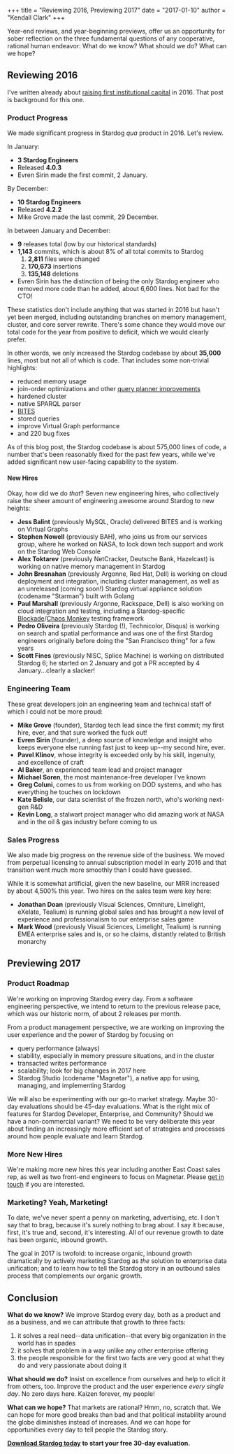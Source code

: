 +++
title = "Reviewing 2016, Previewing 2017"
date = "2017-01-10" 
author = "Kendall Clark"
+++

Year-end reviews, and year-beginning previews, offer us an opportunity for sober
reflection on the three fundamental questions of any cooperative, rational human
endeavor: What do we know? What should we do? What can we hope?<!--more-->

## Reviewing 2016

I've written already
about
[raising first institutional capital](http://blog.stardog.com/stardog-raises-a-seed-round/) in 2016.
That post is background for this one.

### Product Progress

We made significant progress in Stardog *qua* product in 2016. Let's review.

In January:

* **3 Stardog Engineers**
* Released **4.0.3**
* Evren Sirin made the first commit, 2 January.

By December:

* **10 Stardog Engineers**
* Released **4.2.2**
* Mike Grove made the last commit, 29 December.

In between January and December:

* **9** releases total (low by our historical standards)
* **1,143** commits, which is about 8% of all total commits to Stardog
   1. **2,811** files were changed
   1. **170,673** insertions
   1. **135,148** deletions
* Evren Sirin has the distinction of being the only Stardog engineer who removed
  more code than he added, about 6,600 lines. Not bad for the CTO!

These statistics don't include anything that was started in 2016 but hasn't yet
been merged, including outstanding branches on memory management, cluster, and
core server rewrite. There's some chance they would move our total code for the
year from positive to deficit, which we would clearly prefer.

In other words, we only increased the Stardog codebase by about **35,000**
lines, most but not all of which is code. That includes some non-trivial
highlights:

* reduced memory usage
* join-order optimizations and
   other
   [query planner improvements](http://blog.stardog.com/how-to-read-stardog-query-plans/)
* hardened cluster 
* native SPARQL parser
* [BITES](http://docs.stardog.com/#_unstructured_data)
* stored queries
* improve Virtual Graph performance
* and 220 bug fixes

As of this blog post, the Stardog codebase is about 575,000 lines of code, a
number that's been reasonably fixed for the past few years, while we've added
significant new user-facing capability to the system.

#### New Hires

Okay, how did we do *that*? Seven new engineering hires, who collectively raise
the sheer amount of engineering awesome around Stardog to new heights:

* **Jess Balint** (previously MySQL, Oracle) delivered BITES and is working on
  Virtual Graphs
* **Stephen Nowell** (previously BAH), who joins us from our services group, where
  he worked on NASA, to lock down tech support and work on the Stardog Web
  Console
* **Alex Toktarev** (previously NetCracker, Deutsche Bank, Hazelcast) is working
  on native memory management in Stardog
* **John Bresnahan** (previously Argonne, Red Hat, Dell) is working on cloud
  deployment and integration, including cluster management, as well as an
  unreleased (coming soon!) Stardog virtual appliance solution (codename
  "Starman") built with Golang
* **Paul Marshall** (previously Argonne, Rackspace, Dell) is also working on
  cloud integration and testing, including a
  Stardog-specific
  [Blockade](https://github.com/dcm-oss/blockade)/[Chaos Monkey](https://github.com/Netflix/SimianArmy/wiki/Chaos-Monkey) testing framework
* **Pedro Oliveira** (previously Stardog (!), Technicolor, Disqus) is working on
  search and spatial performance and was one of the first Stardog engineers
  originally before doing the "San Francisco thing" for a few years
* **Scott Fines** (previously NISC, Splice Machine) is working on distributed
  Stardog 6; he started on 2 January and got a PR accepted by 4
  January...clearly a slacker!

### Engineering Team

These great developers join an engineering team and technical staff of which I
could not be more proud:

* **Mike Grove** (founder), Stardog tech lead since the first commit; my first hire,
  ever, and that sure worked the fuck out!
* **Evren Sirin** (founder), a deep source of knowledge and insight who keeps
  everyone else running fast just to keep up--my second hire, ever.
* **Pavel Klinov**, whose integrity is exceeded only by his skill, ingenuity, and
  excellence of craft
* **Al Baker**, an experienced team lead and project manager 
* **Michael Soren**, the most maintenance-free developer I've known
* **Greg Coluni**, comes to us from working on DOD systems, and who has everything
  he touches on lockdown
* **Kate Belisle**, our data scientist of the frozen north, who's working next-gen
  R&D 
* **Kevin Long**, a stalwart project manager who did amazing work at NASA and in
  the oil & gas industry before coming to us

### Sales Progress

We also made big progress on the revenue side of the business. We moved from
perpetual licensing to annual subscription model in early 2016 and that
transition went much more smoothly than I could have guessed.

While it is somewhat artificial, given the new baseline, our MRR increased by
about 4,500% this year. Two hires on the sales team were key here:

* **Jonathan Doan** (previously Visual Sciences, Omniture, Limelight, eXelate,
  Tealium) is running global sales and has brought a new level of experience and
  professionalism to our enterprise sales game
* **Mark Wood** (previously Visual Sciences, Limelight, Tealium) is running EMEA
  enterprise sales and is, or so he claims, distantly related to British
  monarchy

## Previewing 2017

### Product Roadmap

We're working on improving Stardog every day. From a software engineering
perspective, we intend to return to the previous release pace, which was our
historic norm, of about 2 releases per month.

From a product management perspective, we are working on improving the user
experience and the power of Stardog by focusing on

* query performance (always)
* stability, especially in memory pressure situations, and in the cluster
* transacted writes performance
* scalability; look for big changes in 2017 here
* Stardog Studio (codename "Magnetar"), a native app for using, managing, and
   implementing Stardog

We will also be experimenting with our go-to market strategy. Maybe 30-day
evaluations should be 45-day evaluations. What is the right mix of features for
Stardog Developer, Enterprise, and Community? Should we have a non-commercial
variant? We need to be very deliberate this year about finding an increasingly
more efficient set of strategies and processes around how people evaluate and
learn Stardog.

### More New Hires

We're making more new hires this year including another East Coast sales rep, as
well as two front-end engineers to focus on Magnetar.
Please [get in touch](mailto:inquiries@stardog.com) if you are interested.

### Marketing? Yeah, Marketing!

To date, we've never spent a penny on marketing, advertising, etc. I don't say
that to brag, because it's surely nothing to brag about. I say it because,
first, it's true and, second, it's interesting. All of our revenue growth to
date has been organic, inbound growth. 

The goal in 2017 is twofold: to increase organic, inbound growth dramatically by
actively marketing Stardog as *the* solution to enterprise data unification; and
to learn how to tell the Stardog story in an outbound sales process that
complements our organic growth.

## Conclusion 

**What do we know?** We improve Stardog every day, both as a product and as a
business, and we can attribute that growth to three facts:

1. it solves a real need--data unification--that every big organization in the
   world has in spades
1. it solves that problem in a way unlike any other enterprise offering
1. the people responsible for the first two facts are very good at what they do
   and very passionate about doing it

**What should we do?** Insist on excellence from ourselves and help to elicit it
from others, too. Improve the product and the user experience *every single
day*. No zero days here. Kaizen forever, my people!

**What can we hope?** That markets are rational? Hmm, no, scratch that. We can
hope for more good breaks than bad and that political instability around the
globe diminishes instead of increases. And we can hope for opportunities every
day to tell people the Stardog story.

**[Download Stardog today](http://stardog.com/) to start your free 30-day
evaluation.**
